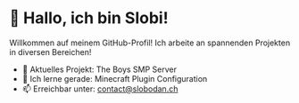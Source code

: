 # 👋 Hallo, ich bin Slobi!

Willkommen auf meinem GitHub-Profil! Ich arbeite an spannenden Projekten in diversen Bereichen!

- 🔭 Aktuelles Projekt: The Boys SMP Server
- 🌱 Ich lerne gerade: Minecraft Plugin Configuration
- 📫 Erreichbar unter: contact@slobodan.ch
